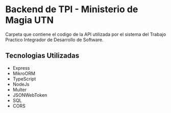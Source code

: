 # Backend de TPI - Ministerio de Magia UTN
Carpeta que contiene el codigo de la API utilizada por el sistema del Trabajo Practico Integrador de Desarrollo de Software. 

## Tecnologias Utilizadas
- Express
- MikroORM
- TypeScript
- NodeJs
- Multer
- JSONWebToken
- SQL
- CORS
